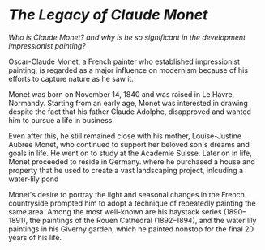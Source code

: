 # *The Legacy of Claude Monet*


*Who is Claude Monet? and why is he so significant in the development impressionist painting?*

Oscar-Claude Monet, a French painter who established impressionist painting,
is regarded as a major influence on
modernism because of his efforts to capture nature as he saw it.

Monet was born on November 14, 1840 and was raised in Le Havre, Normandy. 
Starting from an early age, Monet was interested in drawing despite the fact that his father
Claude Adolphe, disapproved and wanted him to pursue a life in business. 

Even after this, he still remained close with his mother, Louise-Justine Aubree Monet, who
continued to support her beloved son's dreams and goals in life. He went on to study at the Academie Suisse. 
Later on in life, Monet proceeded to reside in Germany. where he purchased a house and property
that he used to create a vast landscaping project, inlcuding a water-lily pond

Monet's desire to portray the light and seasonal changes in the French countryside prompted him to adopt a technique of repeatedly painting the same area. Among the most well-known are his haystack series (1890–1891), the paintings of the Rouen Cathedral (1892–1894), and the water lily paintings in his Giverny garden, which he painted nonstop for the final 20 years of his life.


